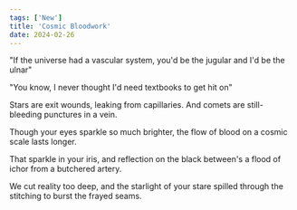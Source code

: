 ```yaml
---
tags: ['New']
title: 'Cosmic Bloodwork'
date: 2024-02-26
---
```


"If the universe had a vascular system, you'd be the jugular and I'd be the ulnar"

"You know, I never thought I'd need textbooks to get hit on"

Stars are exit wounds, leaking from capillaries. And comets are still-bleeding punctures in a vein.

Though your eyes sparkle so much brighter, the flow of blood on a cosmic scale lasts longer.

That sparkle in your iris, and reflection on the black between's a flood of ichor from a butchered artery.

We cut reality too deep, and the starlight of your stare spilled through the stitching to burst the frayed seams.
